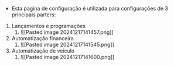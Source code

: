 - Esta pagina de configuração é utilizada para configurações de 3 principais parters:
1. Lançamentos e programações
	1. ![[Pasted image 20241217141457.png]]
2. Automatização financeira
	1. ![[Pasted image 20241217141545.png]]
3. Automatização de veículo
	1. ![[Pasted image 20241217141600.png]]
